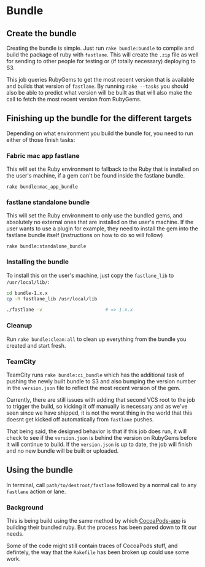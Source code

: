 # Bundle
## Create the bundle
Creating the bundle is simple. Just run `rake bundle:bundle` to compile and build the package of ruby with `fastlane`. This will create the `.zip` file as well for sending to other people for testing or (if totally necessary) deploying to S3.

This job queries RubyGems to get the most recent version that is available and builds that version of `fastlane`. By running `rake --tasks` you should also be able to predict what version will be built as that will also make the call to fetch the most recent version from RubyGems.

## Finishing up the bundle for the different targets

Depending on what environment you build the bundle for, you need to run either of those finish tasks:

### Fabric mac app fastlane

This will set the Ruby environment to fallback to the Ruby that is installed on the user's machine, if a gem can't be found inside the fastlane bundle.

```
rake bundle:mac_app_bundle
```

### fastlane standalone bundle

This will set the Ruby environment to only use the bundled gems, and absolutely no external ones that are installed on the user's machine. If the user wants to use a plugin for example, they need to install the gem into the fastlane bundle itself (instructions on how to do so will follow)

```
rake bundle:standalone_bundle
```

### Installing the bundle

To install this on the user's machine, just copy the `fastlane_lib` to `/usr/local/lib/`:

```sh
cd bundle-1.x.x
cp -R fastlane_lib /usr/local/lib

./fastlane -v                       # => 1.x.x
```

### Cleanup
Run `rake bundle:clean:all` to clean up everything from the bundle you created and start fresh.

### TeamCity
TeamCity runs `rake bundle:ci_bundle` which has the additional task of pushing the newly built bundle to S3 and also bumping the version number in the `version.json` file to reflect the most recent version of the gem.

Currently, there are still issues with adding that second VCS root to the job to trigger the build, so kicking it off manually is necessary and as we've seen since we have shipped, it is not the worst thing in the world that this doesnt get kicked off automatically from `fastlane` pushes.

That being said, the designed behavior is that if this job does run, it will check to see if the `version.json` is behind the version on RubyGems before it will continue to build. If the `version.json` is up to date, the job will finish and no new bundle will be built or uploaded.

## Using the bundle
In terminal, call `path/to/destroot/fastlane` followed by a normal call to any `fastlane` action or lane.

### Background
This is being build using the same method by which [CocoaPods-app](https://github.com/CocoaPods/CocoaPods-app) is building their bundled ruby. But the process has been pared down to fit our needs.

Some of the code might still contain traces of CocoaPods stuff, and defintely, the way that the `Rakefile` has been broken up could use some work.
